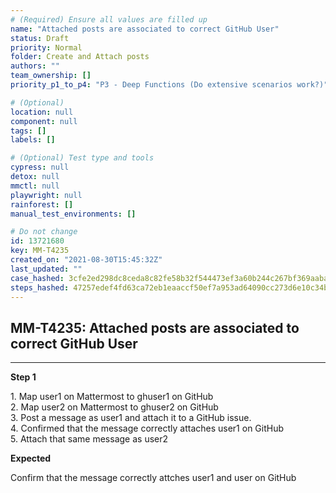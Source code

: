 ```yaml
---
# (Required) Ensure all values are filled up
name: "Attached posts are associated to correct GitHub User"
status: Draft
priority: Normal
folder: Create and Attach posts
authors: ""
team_ownership: []
priority_p1_to_p4: "P3 - Deep Functions (Do extensive scenarios work?)"

# (Optional)
location: null
component: null
tags: []
labels: []

# (Optional) Test type and tools
cypress: null
detox: null
mmctl: null
playwright: null
rainforest: []
manual_test_environments: []

# Do not change
id: 13721680
key: MM-T4235
created_on: "2021-08-30T15:45:32Z"
last_updated: ""
case_hashed: 3cfe2ed298dc8ceda8c82fe58b32f544473ef3a60b244c267bf369aabae2202fb8aa3f3e33bc94b2fb8db648dcba75d2
steps_hashed: 47257edef4fd63ca72eb1eaaccf50ef7a953ad64090cc273d6e10c34b0e020bedd4ae5a65850744be219bfa386b9221c
---
```


<!-- (Auto-generated) Based on frontmatter's "key" and "name" -->

## MM-T4235: Attached posts are associated to correct GitHub User

---

**Step 1**

1\. Map user1 on Mattermost to ghuser1 on GitHub\
2\. Map user2 on Mattermost to ghuser2 on GitHub\
3\. Post a message as user1 and attach it to a GitHub issue.\
4\. Confirmed that the message correctly attaches user1 on GitHub\
5\. Attach that same message as user2

**Expected**

Confirm that the message correctly attches user1 and user on GitHub

